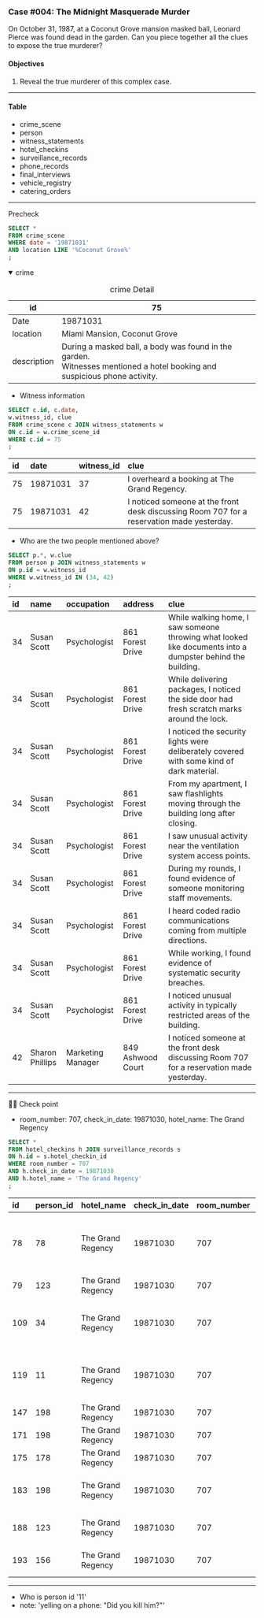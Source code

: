 ### Case #004: The Midnight Masquerade Murder
On October 31, 1987, at a Coconut Grove mansion masked ball, Leonard Pierce was found dead in the garden. Can you piece together all the clues to expose the true murderer?

#### Objectives
1. Reveal the true murderer of this complex case.
---
#### Table
* crime_scene
* person
* witness_statements
* hotel_checkins
* surveillance_records
* phone_records
* final_interviews
* vehicle_registry
* catering_orders
---
Precheck
```sql
SELECT *
FROM crime_scene
WHERE date = '19871031'
AND location LIKE '%Coconut Grove%'
;
```

<details open><summary> crime </summary>

  
<table>
  <caption> crime Detail </caption>
  <thead>
    <tr>
      <th>id</th> <th>75</th>
    </tr>
  </thead>
    <tr>
    <td> Date </td> <td>19871031</td>
  </tr>
  <tr>
    <td> location </td> <td>Miami Mansion, Coconut Grove</td>
  </tr>
  <tr>
    <td> description </td> <td>During a masked ball, a body was found in the garden. <br/>Witnesses mentioned a hotel booking and suspicious phone activity. </td>
  </tr>
  
</table>


</details>


* Witness information
```sql
SELECT c.id, c.date, 
w.witness_id, clue 
FROM crime_scene c JOIN witness_statements w
ON c.id = w.crime_scene_id
WHERE c.id = 75
;
```

|id|date|witness_id|clue|
|:----|:----|:----|:----|
|75|19871031|37|I overheard a booking at The Grand Regency.|
|75|19871031|42|I noticed someone at the front desk discussing Room 707 for a reservation made yesterday.|


* Who are the two people mentioned above?
```SQL
SELECT p.*, w.clue 
FROM person p JOIN witness_statements w
ON p.id = w.witness_id
WHERE w.witness_id IN (34, 42)
;
```
|id|name|occupation|address|clue|
|:----|:----|:----|:----|:----|
|34|Susan Scott|Psychologist|861 Forest Drive|While walking home, I saw someone throwing what looked like documents into a dumpster behind the building.|
|34|Susan Scott|Psychologist|861 Forest Drive|While delivering packages, I noticed the side door had fresh scratch marks around the lock.|
|34|Susan Scott|Psychologist|861 Forest Drive|I noticed the security lights were deliberately covered with some kind of dark material.|
|34|Susan Scott|Psychologist|861 Forest Drive|From my apartment, I saw flashlights moving through the building long after closing.|
|34|Susan Scott|Psychologist|861 Forest Drive|I saw unusual activity near the ventilation system access points.|
|34|Susan Scott|Psychologist|861 Forest Drive|During my rounds, I found evidence of someone monitoring staff movements.|
|34|Susan Scott|Psychologist|861 Forest Drive|I heard coded radio communications coming from multiple directions.|
|34|Susan Scott|Psychologist|861 Forest Drive|While working, I found evidence of systematic security breaches.|
|34|Susan Scott|Psychologist|861 Forest Drive|I noticed unusual activity in typically restricted areas of the building.|
|42|Sharon Phillips|Marketing Manager|849 Ashwood Court|I noticed someone at the front desk discussing Room 707 for a reservation made yesterday.|

---
🤵‍♂️ Check point
* room_number: 707, check_in_date: 19871030, hotel_name: The Grand Regency
```sql
SELECT *
FROM hotel_checkins h JOIN surveillance_records s
ON h.id = s.hotel_checkin_id 
WHERE room_number = 707
AND h.check_in_date = 19871030
AND h.hotel_name = 'The Grand Regency'
;
```

|id|person_id|hotel_name|check_in_date|room_number|id|hotel_checkin_id|note|
|:----|:----|:----|:----|:----|:----|:----|:----|
|78|78|The Grand Regency|19871030|707|78|78|Subject attended hotel sponsored cooking demonstration in restaurant.|
|79|123|The Grand Regency|19871030|707|79|79|NULL|
|109|34|The Grand Regency|19871030|707|109|109|Subject used hotel shuttle service to shopping mall.|
|119|11|The Grand Regency|19871030|707|119|119|Subject was overheard yelling on a phone: "Did you kill him?"|
|147|198|The Grand Regency|19871030|707|147|147|NULL|
|171|198|The Grand Regency|19871030|707|171|171|NULL|
|175|178|The Grand Regency|19871030|707|175|175|NULL|
|183|198|The Grand Regency|19871030|707|183|183|Subject participated in hotel guest mixer event.|
|188|123|The Grand Regency|19871030|707|188|188|Subject used hotel business center printer.|
|193|156|The Grand Regency|19871030|707|193|193|Subject used hotel shoe shine service.|

---
* Who is person id '11'
* note: 'yelling on a phone: "Did you kill him?"'
